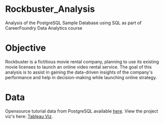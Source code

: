 # Rockbuster_Analysis
Analysis of the PostgreSQL Sample Database using SQL as part of CareerFoundry Data Analytics course

# Objective
Rockbuster is a fictitious movie rental company, planning to use its existing movie licenses to launch an online video rental service. The goal of this analysis is to assist in gaining the data-driven insights of the company's performance and help in decision-making while launching online strategy.

# Data
Opensource tutorial data from PostgreSQL available [here](http://www.postgresqltutorial.com/wp-content/uploads/2019/05/dvdrental.zip).
View the project viz's here: [Tableau Viz](https://public.tableau.com/app/profile/ruth5282/viz/RockbusterVizs/RockbusterStealthVizs). 
